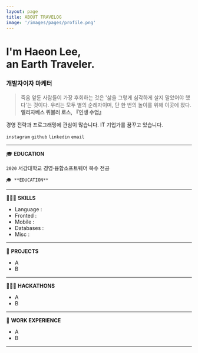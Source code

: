 ```yaml
---
layout: page
title: ABOUT TRAVELOG
image: '/images/pages/profile.png'
---
```


# I'm Haeon Lee, </br> an Earth Traveler.
### 개발자이자 마케터

> 죽음 앞둔 사람들이 가장 후회하는 것은 '삶을 그렇게 심각하게 살지 말았어야 했다'는 것이다.
우리는 모두 별의 순례자이며, 단 한 번의 놀이를 위해 이곳에 왔다.
**엘리자베스 퀴블러 로스, 『인생 수업』**

경영 전략과 프로그래밍에 관심이 많습니다. IT 기업가를 꿈꾸고 있습니다.

`instagram` `github` `linkedin` `email`

---

🎓 **EDUCATION**

`2020` 서강대학교 경영·융합소프트웨어 복수 전공

```docker
🎓 **EDUCATION**

```

---

👩🏻‍💻 **SKILLS**
- Language :
- Fronted :
- Mobile :
- Databases :
- Misc :

---

📑 **PROJECTS**
- A
- B

---

🏃🏻‍♀️ **HACKATHONS**
- A
- B

---

🏢 **WORK EXPERIENCE**
- A
- B

---